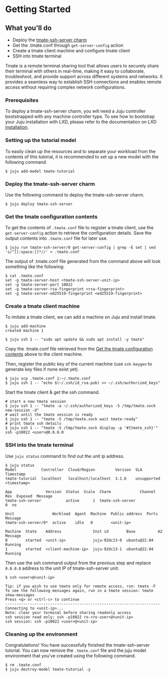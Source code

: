 # Getting Started

## What you'll do

- Deploy the [tmate-ssh-server charm](https://charmhub.io/tmate-ssh-server)
- Get the .tmate.conf through `get-server-config` action
- Create a tmate client machine and configure tmate client
- SSH into tmate terminal

Tmate is a remote terminal sharing tool that allows users to securely share their terminal with
others in real-time, making it easy to collaborate, troubleshoot, and provide support across
different systems and networks. It provides a seamless way to establish SSH connections and enables
remote access without requiring complex network configurations.

### Prerequisites

To deploy a tmate-ssh-server charm, you will need a Juju controller bootstrapped with any machine
controller type.
To see how to bootstrap your Juju installation with LXD, please refer to the documentation
on LXD [installation](https://juju.is/docs/juju/lxd).

### Setting up the tutorial model

To easily clean up the resources and to separate your workload from the contents of this tutorial,
it is recommended to set up a new model with the following command.

```
$ juju add-model tmate-tutorial
```

### Deploy the tmate-ssh-server charm

Use the following command to deploy the tmate-ssh-server charm.

```
$ juju deploy tmate-ssh-server
```

### Get the tmate configuration contents

To get the contents of `.tmate.conf` file to register a tmate client, use the `get-server-config`
action to retrieve the configuration details. Save the output contents into `.tmate.conf` file for
later use.
```
$ juju run tmate-ssh-server/0 get-server-config | grep -E set | sed 's/^[[:space:]]*//' > .tmate.conf
```

The output of .tmate.conf file generated from the command above will look something like the following:
```
$ cat .tmate.conf
set -g tmate-server-host <tmate-ssh-server-unit-ip>
set -g tmate-server-port 10022
set -g tmate-server-rsa-fingerprint <rsa-fingerprint>
set -g tmate-server-ed25519-fingerprint <ed25519-fingerprint>
```

### Create a tmate client machine

To imitate a tmate client, we can add a machine on Juju and install tmate.

```
$ juju add-machine
created machine 1

$ juju ssh 1 -- "sudo apt update && sudo apt install -y tmate"
```

Copy the .tmate.conf file retrieved from the
[Get the tmate configuration contents](#get-the-tmate-configuration-contents) above to the client
machine.

Then, register the public key of the current machine (use `ssh-keygen` to generate key files if
none exist yet).

```
$ juju scp .tmate.conf 1:~/.tmate.conf
$ juju ssh 1 -- "echo $(~/.ssh/id_rsa.pub) >> ~/.ssh/authorized_keys"
```

Start the tmate client & get the ssh command.
```
# start a new tmate session
$ juju ssh 1 -- "tmate -a ~/.ssh/authorized_keys -S /tmp/tmate.sock new-session -d"
# wait until the tmate session is ready
$ juju ssh 1 -- "tmate -S /tmp/tmate.sock wait tmate-ready"
# print tmate ssh details
$ juju ssh 1 -- "tmate -S /tmp/tmate.sock display -p '#{tmate_ssh}'"
ssh -p10022 <user>@0.0.0.0
```

### SSH into the tmate terminal

Use `juju status` command to find out the unit ip address.

```
$ juju status
Model           Controller  Cloud/Region         Version  SLA          Timestamp
tmate-tutorial  localhost   localhost/localhost  3.1.6    unsupported  <timestamp>

App               Version  Status  Scale  Charm             Channel  Rev  Exposed  Message
tmate-ssh-server           active      1  tmate-ssh-server             0  no       

Unit                 Workload  Agent  Machine  Public address  Ports  Message
tmate-ssh-server/0*  active    idle   0        <unit-ip>          

Machine  State    Address              Inst id        Base          AZ  Message
0        started  <unit-ip>            juju-92dc13-0  ubuntu@22.04      Running
1        started  <client-machine-ip>  juju-92dc13-1  ubuntu@22.04      Running
```

Then use the ssh command output from the previous step and replace `0.0.0.0` address to the unit
IP of tmate-ssh-server unit.

```
$ ssh <user>@<unit-ip>

Tip: if you wish to use tmate only for remote access, run: tmate -F
To see the following messages again, run in a tmate session: tmate show-messages
Press <q> or <ctrl-c> to continue
---------------------------------------------------------------------
Connecting to <unit-ip>...
Note: clear your terminal before sharing readonly access
ssh session read only: ssh -p10022 ro-<ro-user>@<unit-ip>
ssh session: ssh -p10022 <user>@<unit-ip>
```


### Cleaning up the environment

Congratulations! You have successfully finished the tmate-ssh-server tutorial. You can now remove
the `.tmate.conf` file and the juju model environment that you’ve created using the following
command.

```
$ rm .tmate.conf
$ juju destroy-model tmate-tutorial -y
```
